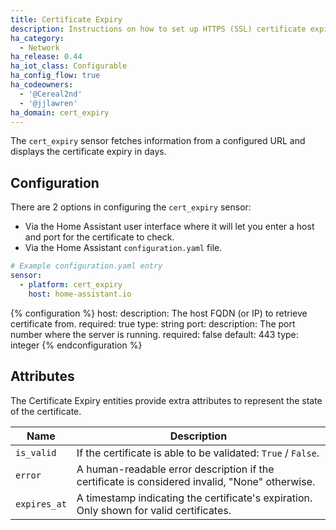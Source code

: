 ```yaml
---
title: Certificate Expiry
description: Instructions on how to set up HTTPS (SSL) certificate expiry sensors within Home Assistant.
ha_category:
  - Network
ha_release: 0.44
ha_iot_class: Configurable
ha_config_flow: true
ha_codeowners:
  - '@Cereal2nd'
  - '@jjlawren'
ha_domain: cert_expiry
---
```


The `cert_expiry` sensor fetches information from a configured URL and displays the certificate expiry in days.

## Configuration

There are 2 options in configuring the `cert_expiry` sensor:

- Via the Home Assistant user interface where it will let you enter a host and port for the certificate to check.
- Via the Home Assistant `configuration.yaml` file.


```yaml
# Example configuration.yaml entry
sensor:
  - platform: cert_expiry
    host: home-assistant.io
```

{% configuration %}
host:
  description: The host FQDN (or IP) to retrieve certificate from.
  required: true
  type: string
port:
  description: The port number where the server is running.
  required: false
  default: 443
  type: integer
{% endconfiguration %}

## Attributes

The Certificate Expiry entities provide extra attributes to represent the state of the certificate.

| Name | Description |
| ---- | ----------- |
| `is_valid` | If the certificate is able to be validated: `True` / `False`.
| `error` | A human-readable error description if the certificate is considered invalid, "None" otherwise.
| `expires_at` | A timestamp indicating the certificate's expiration. Only shown for valid certificates.
